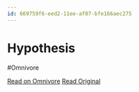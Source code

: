 ```yaml
---
id: 669759f6-eed2-11ee-af07-bfe166aec275
---
```


# Hypothesis
#Omnivore

[Read on Omnivore](https://omnivore.app/me/hypothesis-18e9101b75a)
[Read Original](https://hypothes.is/a/Ih8VLu7OEe6IRAMQfACYWA)


